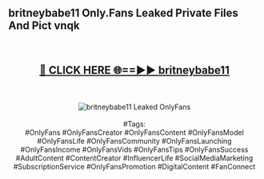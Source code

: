 <h2>britneybabe11 Only.Fans Leaked Private Files And Pict vnqk</h2>
<br>
<div align="center">
<h2><a href="https://mediafiles.top/britneybabe11" rel="nofollow">🔴 CLICK HERE 🌐==►► britneybabe11</a></h2>
<br>
<br>
<a href="https://mediafiles.top/britneybabe11" rel="nofollow" data-target="animated-image.originalLink"><img src="https://i.ibb.co.com/WyWwxjT/player-gif2.gif" alt="britneybabe11 Leaked OnlyFans" style="max-width: 100%; display: inline-block;" data-target="animated-image.originalImage"></a>
<br><br>
#Tags:
<br>
#OnlyFans #OnlyFansCreator #OnlyFansContent #OnlyFansModel #OnlyFansLife #OnlyFansCommunity #OnlyFansLaunching #OnlyFansIncome #OnlyFansVids #OnlyFansTips #OnlyFansSuccess #AdultContent #ContentCreator #InfluencerLife #SocialMediaMarketing #SubscriptionService #OnlyFansPromotion #DigitalContent #FanConnect
</div>
<br>